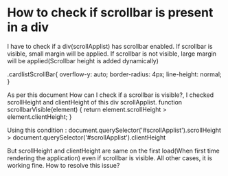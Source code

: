 
# How to check if scrollbar is present in a div

I have to check if a div(scrollApplist) has scrollbar enabled. If scrollbar is visible, small margin will be applied. If scrollbar is not visible, large margin will be applied(Scrollbar height is added dynamically)
<div id="scrollApplist" [ngStyle]="{ height: scrollBarHeight }" class="cardlistScrollBar"> 
<div  [ngClass]="this.isScrollBarVisible?'smallMarginRight':'largeMarginRight'">
<card-list [cardItems]="records"></card-list>
</div>
</div>

.cardlistScrollBar{
    overflow-y: auto;
    border-radius: 4px;
    line-height: normal;
}

As per this document How can I check if a scrollbar is visible?, I checked scrollHeight and clientHeight of this div scrollApplist.
function scrollbarVisible(element) {
  return element.scrollHeight > element.clientHeight;
}

Using this condition :
document.querySelector('#scrollApplist').scrollHeight > document.querySelector('#scrollApplist').clientHeight

But scrollHeight and clientHeight are same on the first load(When first time rendering the application) even if scrollbar is visible. All other cases, it is working fine. How to resolve this issue?

        